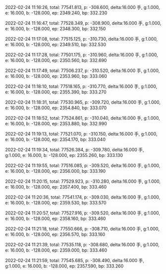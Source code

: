 2022-02-24 11:16:26, total: 77541.813, p: -308.600, delta:16.000 手, g:1.000, e: 16.000, b: -128.000, ep: 2349.240, bp: 332.230

2022-02-24 11:16:47, total: 77528.349, p: -308.900, delta:16.000 手, g:1.000, e: 16.000, b: -128.000, ep: 2348.300, bp: 332.150

2022-02-24 11:17:08, total: 77515.125, p: -310.730, delta:16.000 手, g:1.000, e: 16.000, b: -128.000, ep: 2349.510, bp: 332.530

2022-02-24 11:17:28, total: 77501.175, p: -310.960, delta:16.000 手, g:1.000, e: 16.000, b: -128.000, ep: 2350.560, bp: 332.690

2022-02-24 11:17:49, total: 77506.237, p: -310.520, delta:16.000 手, g:1.000, e: 16.000, b: -128.000, ep: 2353.960, bp: 333.060

2022-02-24 11:18:10, total: 77518.165, p: -310.770, delta:16.000 手, g:1.000, e: 16.000, b: -128.000, ep: 2355.390, bp: 333.270

2022-02-24 11:18:31, total: 77530.965, p: -309.720, delta:16.000 手, g:1.000, e: 16.000, b: -128.000, ep: 2354.840, bp: 333.070

2022-02-24 11:18:52, total: 77524.861, p: -310.040, delta:16.000 手, g:1.000, e: 16.000, b: -128.000, ep: 2353.880, bp: 332.990

2022-02-24 11:19:13, total: 77521.070, p: -310.150, delta:16.000 手, g:1.000, e: 16.000, b: -128.000, ep: 2354.170, bp: 333.040

2022-02-24 11:19:34, total: 77526.384, p: -309.780, delta:16.000 手, g:1.000, e: 16.000, b: -128.000, ep: 2355.260, bp: 333.130

2022-02-24 11:19:55, total: 77516.085, p: -309.520, delta:16.000 手, g:1.000, e: 16.000, b: -128.000, ep: 2356.000, bp: 333.190

2022-02-24 11:20:15, total: 77529.923, p: -310.280, delta:16.000 手, g:1.000, e: 16.000, b: -128.000, ep: 2357.400, bp: 333.460

2022-02-24 11:20:36, total: 77541.174, p: -309.030, delta:16.000 手, g:1.000, e: 16.000, b: -128.000, ep: 2359.530, bp: 333.570

2022-02-24 11:20:57, total: 77527.916, p: -309.520, delta:16.000 手, g:1.000, e: 16.000, b: -128.000, ep: 2358.160, bp: 333.460

2022-02-24 11:21:18, total: 77550.666, p: -308.710, delta:16.000 手, g:1.000, e: 16.000, b: -128.000, ep: 2356.570, bp: 333.160

2022-02-24 11:21:39, total: 77535.118, p: -308.680, delta:16.000 手, g:1.000, e: 16.000, b: -128.000, ep: 2359.000, bp: 333.460

2022-02-24 11:21:59, total: 77545.685, p: -308.490, delta:16.000 手, g:1.000, e: 16.000, b: -128.000, ep: 2357.590, bp: 333.260